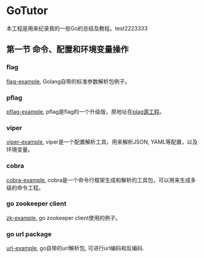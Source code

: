 # GoTutor
本工程是用来纪录我的一些Go的总结及教程。test2223333

## 第一节 命令、配置和环境变量操作
### flag
[flag-example](flag-example), Golang自带的标准参数解析包例子。

### pflag
[pflag-example](pflag-example), pflag是flag的一个升级版，原地址在[plag源工程](https://github.com/ogier/pflag)。

### viper
[viper-example](viper-example), viper是一个配置解析工具，用来解析JSON, YAML等配置，以及环境变量。

### cobra
[cobra-example](cobra-example), cobra是一个命令行框架生成和解析的工具包，可以用来生成多级的命令工程。

### go zookeeper client
[zk-example](zk-example), go zookeeper client使用的例子。

### go url package
[url-example](url-example), go自带的url解析包, 可进行url编码和反编码.
